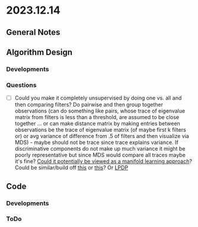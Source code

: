 # 2023.12.14

## General Notes

## Algorithm Design

### Developments

### Questions

* [ ] Could you make it completely unsupervised by doing one vs. all and then comparing filters? Do pairwise and then group together observations (can do something like pairs, whose trace of eigenvalue matrix from filters is less than a threshold, are assumed to be close together ... or can make distance matrix by making entries between observations be the trace of eigenvalue matrix (of maybe first k filters or) or avg variance of difference from .5 of filters and then visualize via MDS) - maybe should not be trace since trace explains variance. If discriminative components do not make up much variance it might be poorly representative but since MDS would compare all traces maybe it's fine? [Could it potentially be viewed as a manifold learning approach](https://yao-lab.github.io/2019\_csic5011/slides/lecture13\_key.pdf)? Could be similar/build off [this](https://proceedings.neurips.cc/paper\_files/paper/2003/file/d69116f8b0140cdeb1f99a4d5096ffe4-Paper.pdf) or [this](https://www-jstage-jst-go-jp.proxy.lib.umich.edu/article/jsaisigtwo/2007/DMSM-A603/2007\_04/\_pdf/-char/ja)? Or [LPDP](https://link-springer-com.proxy.lib.umich.edu/chapter/10.1007/978-3-642-04020-7\_60)

## Code

### Developments

### ToDo
